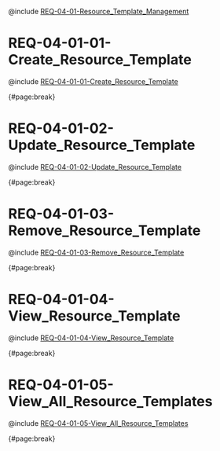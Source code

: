 <!--
    ATTENTION: This file was generated via gradle!
               Do NOT manually edit this file! Any such changes will be overwritten!
-->

@include [REQ-04-01-Resource_Template_Management](REQ-04-01-Resource_Template_Management.md)

# REQ-04-01-01-Create_Resource_Template

@include [REQ-04-01-01-Create_Resource_Template](REQ-04-01-01-Create_Resource_Template.md)

{#page:break}

# REQ-04-01-02-Update_Resource_Template

@include [REQ-04-01-02-Update_Resource_Template](REQ-04-01-02-Update_Resource_Template.md)

{#page:break}

# REQ-04-01-03-Remove_Resource_Template

@include [REQ-04-01-03-Remove_Resource_Template](REQ-04-01-03-Remove_Resource_Template.md)

{#page:break}

# REQ-04-01-04-View_Resource_Template

@include [REQ-04-01-04-View_Resource_Template](REQ-04-01-04-View_Resource_Template.md)

{#page:break}

# REQ-04-01-05-View_All_Resource_Templates

@include [REQ-04-01-05-View_All_Resource_Templates](REQ-04-01-05-View_All_Resource_Templates.md)

{#page:break}

